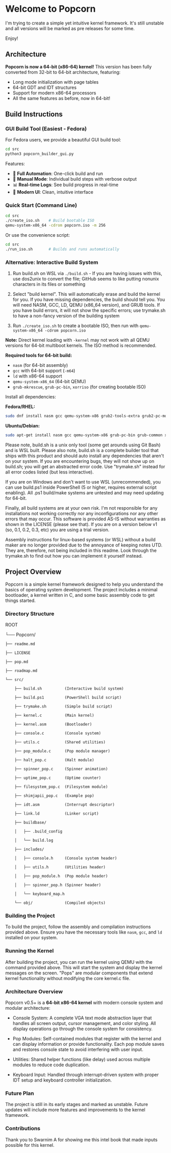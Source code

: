 # Welcome to Popcorn

I'm trying to create a simple yet intuitive kernel framework. It's still unstable and all versions will be marked as pre releases for some time.

Enjoy!

## Architecture

**Popcorn is now a 64-bit (x86-64) kernel!** This version has been fully converted from 32-bit to 64-bit architecture, featuring:
- Long mode initialization with page tables
- 64-bit GDT and IDT structures
- Support for modern x86-64 processors
- All the same features as before, now in 64-bit!

## Build Instructions

### GUI Build Tool (Easiest - Fedora)

For Fedora users, we provide a beautiful GUI build tool:

```bash
cd src
python3 popcorn_builder_gui.py
```

Features:
- 🚀 **Full Automation**: One-click build and run
- 🔨 **Manual Mode**: Individual build steps with verbose output
- 📊 **Real-time Logs**: See build progress in real-time
- 🎨 **Modern UI**: Clean, intuitive interface

### Quick Start (Command Line)

```bash
cd src
./create_iso.sh    # Build bootable ISO
qemu-system-x86_64 -cdrom popcorn.iso -m 256
```

Or use the convenience script:
```bash
cd src
./run_iso.sh       # Builds and runs automatically
```

### Alternative: Interactive Build System

1. Run build.sh on WSL via `./build.sh` - If you are having issues with this, use dos2unix to convert the file; GitHub seems to like putting nonunix characters in its files or something

2. Select "build kernel". This will automatically erase and build the kernel for you. If you have missing dependencies, the build should tell you. You will need NASM, GCC, LD, QEMU (x86_64 version), and GRUB tools. If you have build errors, it will not show the specific errors; use trymake.sh to have a non-fancy version of the building system

3. Run `./create_iso.sh` to create a bootable ISO, then run with `qemu-system-x86_64 -cdrom popcorn.iso`

**Note:** Direct kernel loading with `-kernel` may not work with all QEMU versions for 64-bit multiboot kernels. The ISO method is recommended.

**Required tools for 64-bit build:**
- `nasm` (for 64-bit assembly)
- `gcc` with 64-bit support (`-m64`)
- `ld` with x86-64 support
- `qemu-system-x86_64` (64-bit QEMU)
- `grub-mkrescue`, `grub-pc-bin`, `xorriso` (for creating bootable ISO)

Install all dependencies:

**Fedora/RHEL:**
```bash
sudo dnf install nasm gcc qemu-system-x86 grub2-tools-extra grub2-pc-modules xorriso mtools
```

**Ubuntu/Debian:**
```bash
sudo apt-get install nasm gcc qemu-system-x86 grub-pc-bin grub-common xorriso
```

Please note, build.sh is a unix only tool (some get arounds using Git Bash) and is WSL built. Please also note, build.sh is a complete builder tool that ships with this product and should auto install any dependencies that aren't on your system. If you are encountering bugs, they will not show up on build.sh; you will get an abstracted error code. Use "trymake.sh" instead for all error codes listed (but less interactive).

If you are on Windows and don't want to use WSL (unrecommended), you can use build.ps1 inside PowerShell (5 or higher, requires external script enabling). All .ps1 build/make systems are untested and may need updating for 64-bit.

Finally, all build systems are at your own risk. I'm not responsible for any installations not working correctly nor any inconfigurations nor any other errors that may occur. This software is provided AS-IS without warranties as shown in the LICENSE (please see that). If you are on a version below v1 (so, 0.1, 0.2, 0.3, etc) you are using a trial version.

Assembly instructions for linux-based systems (or WSL) without a build maker are no longer provided due to the annoyance of keeping notes UTD. They are, therefore, not being included in this readme. Look through the trymake.sh to find out how you can implement it yourself instead.

## Project Overview

Popcorn is a simple kernel framework designed to help you understand the basics of operating system development. The project includes a minimal bootloader, a kernel written in C, and some basic assembly code to get things started.

### Directory Structure

ROOT

└── Popcorn/

    ├── readme.md
    
    ├── LICENSE
    
    ├── pop.md
    
    ├── roadmap.md
    
    └── src/
    
        ├── build.sh          (Interactive build system)
        
        ├── build.ps1         (PowerShell build script)
        
        ├── trymake.sh        (Simple build script)
        
        ├── kernel.c          (Main kernel)
        
        ├── kernel.asm        (Bootloader)
        
        ├── console.c         (Console system)
        
        ├── utils.c           (Shared utilities)
        
        ├── pop_module.c      (Pop module manager)
        
        ├── halt_pop.c        (Halt module)
        
        ├── spinner_pop.c     (Spinner animation)
        
        ├── uptime_pop.c      (Uptime counter)
        
        ├── filesystem_pop.c  (Filesystem module)
        
        ├── shimjapii_pop.c   (Example pop)
        
        ├── idt.asm           (Interrupt descriptor)
        
        ├── link.ld           (Linker script)
        
        ├── buildbase/
        
        │   ├── .build_config
        
        │   └── build.log
        
        ├── includes/
        
        │   ├── console.h     (Console system header)
        
        │   ├── utils.h       (Utilities header)
        
        │   ├── pop_module.h  (Pop module header)
        
        │   ├── spinner_pop.h (Spinner header)
        
        │   └── keyboard_map.h
        
        └── obj/              (Compiled objects)

### Building the Project

To build the project, follow the assembly and compilation instructions provided above. Ensure you have the necessary tools like `nasm`, `gcc`, and `ld` installed on your system.

### Running the Kernel

After building the project, you can run the kernel using QEMU with the command provided above. This will start the system and display the kernel messages on the screen. "Pops" are modular components that extend kernel functionality without modifying the core kernel.c file.

### Architecture Overview

Popcorn v0.5+ is a **64-bit x86-64 kernel** with modern console system and modular architecture:

- Console System: A complete VGA text mode abstraction layer that handles all screen output, cursor management, and color styling. All display operations go through the console system for consistency.

- Pop Modules: Self-contained modules that register with the kernel and can display information or provide functionality. Each pop module saves and restores console state to avoid interfering with user input.

- Utilities: Shared helper functions (like delay) used across multiple modules to reduce code duplication.

- Keyboard Input: Handled through interrupt-driven system with proper IDT setup and keyboard controller initialization.

### Future Plan

The project is still in its early stages and marked as unstable. Future updates will include more features and improvements to the kernel framework.

### Contributions

Thank you to Swarnim A for showing me this intel book that made inputs possible for this kernel.
